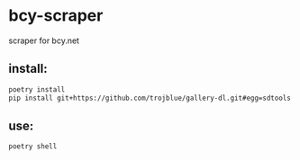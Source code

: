 # bcy-scraper
scraper for bcy.net


## install:

```bash
poetry install
pip install git+https://github.com/trojblue/gallery-dl.git#egg=sdtools
```


## use:
```bash
poetry shell
```